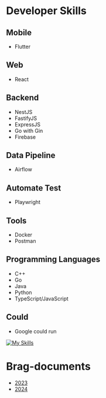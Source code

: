 # Developer Skills

## Mobile
- Flutter

## Web
- React

## Backend
- NestJS
- FastifyJS
- ExpressJS
- Go with Gin
- Firebase

## Data Pipeline
- Airflow

## Automate Test
- Playwright

## Tools
- Docker
- Postman

## Programming Languages
- C++
- Go
- Java
- Python
- TypeScript/JavaScript

## Could
- Google could run

[![My Skills](https://skillicons.dev/icons?i=flutter,react,nest,docker,go,py,vscode,vite,vim,ts,js,sentry,stackoverflow,postgres,git,gcp,cpp,arduino,java&theme=light)](https://skillicons.dev)

# Brag-documents
- [2023](https://github.com/Mrkonxyz/brag-documents/blob/main/2023.md)
- [2024](https://github.com/Mrkonxyz/brag-documents/blob/main/2024.md)
